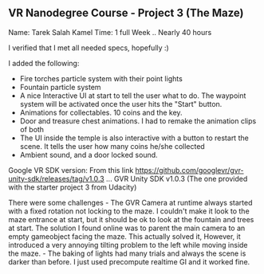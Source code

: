 VR Nanodegree Course - Project 3 (The Maze)
-------------------------------------------------------------------------------

Name: Tarek Salah Kamel
Time: 1 full Week .. Nearly 40 hours

I verified that I met all needed specs, hopefully :)

I added the following:
 - Fire torches particle system with their point lights
 - Fountain particle system
 - A nice Interactive UI at start to tell the user what to do. The waypoint system will be activated once the user hits the "Start" button.
 - Animations for collectables. 10 coins and the key.
 - Door and treasure chest animations.  I had to remake the animation clips of both
 - The UI inside the temple is also interactive with a button to restart the scene. It tells the user how many coins he/she collected
 - Ambient sound, and a door locked sound.

Google VR SDK version: From this link https://github.com/googlevr/gvr-unity-sdk/releases/tag/v1.0.3  ... GVR Unity SDK v1.0.3  (The one provided with the starter project 3 from Udacity)

There were some challenges
    - The GVR Camera at runtime always started with a fixed rotation not locking to the maze. I couldn't make it look to the maze entrance at start, but it should be ok to look at the fountain and trees at start. The solution I found online was to parent the main camera to an empty gameobject facing the maze. This actually solved it, However, it introduced a very annoying tilting problem to the left while moving inside the maze.
    - The baking of lights had many trials and always the scene is darker than before. I just used precompute realtime GI and it worked fine.
